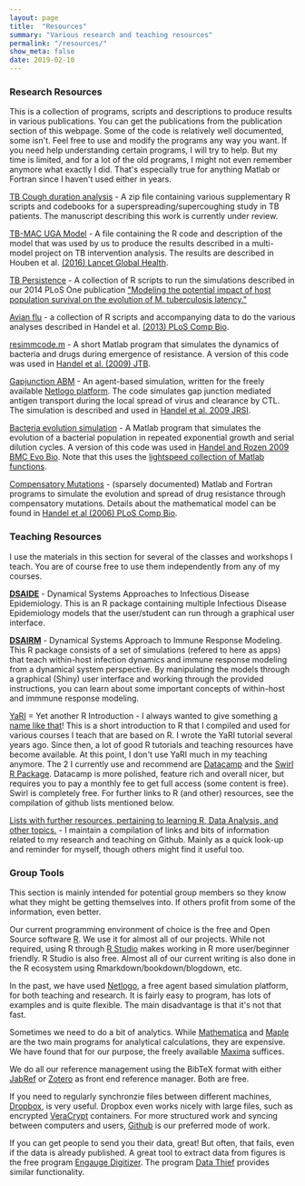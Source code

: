 ```yaml
---
layout: page
title:  "Resources"
summary: "Various research and teaching resources"
permalink: "/resources/"
show_meta: false
date: 2019-02-10
---
```


### Research Resources

This is a collection of programs, scripts and descriptions to produce results in various publications. You can get the publications from the publication section of this webpage. Some of the code is relatively well documented, some isn't. Feel free to use and modify the programs any way you want. If you need help understanding certain programs, I 
will try to help. But my time is limited, and for a lot of the old programs, I might not even remember anymore what 
exactly I did. That's especially true for anything Matlab or Fortran since I haven't used either in years.


[TB Cough duration analysis](/files/software/Supercougher_Supplements.zip) - A zip file containing various supplementary R scripts and codebooks for a superspreading/supercoughing study in TB patients. The manuscript describing this work is currently under review.


[TB-MAC UGA Model](/files/software/TB_MAC_UGA.zip) - A file containing the R code and description of the model that was used by us to produce the results described in a multi-model project on TB intervention analysis. 
The results are described in Houben et al. [(2016) Lancet Global Health](/files/publications/houben16lancetgh.pdf).


[TB Persistence](/files/software/TBpersistenceCode.zip) - A collection of R scripts to run the simulations described in our 2014 PLoS One publication ["Modeling the potential impact of host population survival on 
the evolution of M. tuberculosis latency."](/files/publications/zheng14plosone.pdf)

[Avian flu](/files/software/AIVstudy.zip) - a collection of R scripts and accompanying data to do the 
various analyses described in Handel et al. [(2013) PLoS Comp Bio](/files/publications/handel13ploscompbio.pdf).

[resimmcode.m](/files/software/resimmcode.zip) - A short Matlab program that simulates the dynamics 
of bacteria and drugs during emergence of resistance. A version of this code was used in 
[Handel et al. (2009) JTB](/files/publications/handel09jtb2.pdf).

[Gapjunction ABM](/files/software/gapjunction.zip) - An agent-based simulation, written for the freely available [Netlogo platform](http://ccl.northwestern.edu/netlogo/). The code simulates gap junction mediated antigen transport during the local spread of virus and clearance by CTL. The simulation is described and used in 
[Handel et al. 2009 JRSI](/files/publications/handel09jrsi.pdf).

[Bacteria evolution simulation](/files/software/populationmodel.zip) - A Matlab program that simulates the evolution of a bacterial population in repeated exponential growth and serial dilution cycles. A version of this code was used in [Handel and Rozen 2009 BMC Evo Bio](/files/publications/handel09bmcevolbio.pdf). Note that this uses the [lightspeed collection of Matlab functions](https://github.com/tminka/lightspeed).


[Compensatory Mutations](/files/software/compensatorymutation.zip) - (sparsely documented) Matlab and Fortran programs to simulate the evolution and spread of drug resistance through compensatory mutations. Details 
about the mathematical model can be found in 
[Handel et al (2006) PLoS Comp Bio](/files/publications/handel06ploscomp.pdf).


### Teaching Resources


I use the materials in this section for several of the classes and workshops I teach. You are of course free to use 
them independently from any of my courses.

[__DSAIDE__](https://ahgroup.github.io/DSAIDE/) - Dynamical Systems Approaches to Infectious Disease Epidemiology. This is an R package containing multiple Infectious Disease Epidemiology models that the user/student can run through a graphical user interface. 


[__DSAIRM__](https://ahgroup.github.io/DSAIRM/) - Dynamical Systems Approach to Immune Response Modeling. This R package consists of a set of simulations (refered to here as apps) that teach within-host infection dynamics and immune response modeling from a dynamical system perspective. By manipulating the models through a graphical (Shiny) user interface and working through the provided instructions, you can learn about some important concepts of within-host and immmune response modeling.


[YaRI](/files/software/yari.zip) = Yet another R Introduction - I always wanted to give something 
[a name like that](http://en.wikipedia.org/wiki/Yet_another)! This is a short introduction to R that I compiled and used for various courses I teach that are based on R. I wrote the YaRI tutorial several years ago. Since then, a lot of good R tutorials and teaching resources have become available. At this point, I don't use YaRI much in my teaching anymore. The 2 I currently use and recommend  are [Datacamp](https://www.datacamp.com) and the [Swirl R Package](http://swirlstats.com/). Datacamp is more polished, feature rich and overall nicer, but requires you to pay a monthly fee to get full access (some content is free). Swirl is completely free. For further links to R (and other) resources, see the compilation of github lists mentioned below.

[Lists with further resources, pertaining to learning R, Data Analysis, and other topics.](https://github.com/ahgroup/research-and-teaching-resource-lists) - I maintain a compilation of links and bits of information related to my research and teaching on Github. Mainly as a quick look-up and reminder for myself, though others might find it useful too.


### Group Tools


This section is mainly intended for potential group members so they know what they might be getting themselves into. If others profit from some of the information, even better.


Our current programming environment of choice is the free and Open Source software [R](https://www.r-project.org/). We use it for almost all of our projects. While not required, using R through [R Studio](https://www.rstudio.com/) makes working in R more user/beginner friendly. R Studio is also free. Almost all of our current writing is also done in the R ecosystem using Rmarkdown/bookdown/blogdown, etc.

In the past, we have used [Netlogo](http://ccl.northwestern.edu/netlogo/), a free agent based simulation platform, for both teaching and research. It is fairly easy to program, has lots of examples and is quite flexible. The main disadvantage is that it's not that fast.

Sometimes we need to do a bit of analytics. While [Mathematica](http://www.wolfram.com/products/mathematica/index.html) and [Maple](http://www.maplesoft.com/) are the two main programs for analytical calculations, they are expensive. We have found that for our purpose, the freely available [Maxima](http://maxima.sourceforge.net/) suffices.

We do all our reference management using the BibTeX format with either [JabRef](http://jabref.sourceforge.net/) or [Zotero](http://www.zotero.org/) as front end reference manager. Both are free.


If you need to regularly synchronzie files between different machines, [Dropbox](https://www.dropbox.com/), is very useful. Dropbox even works nicely with large files, such as encrypted [VeraCrypt](https://www.veracrypt.fr/) containers. For more structured work and syncing between computers and users, [Github](https://github.com) is our preferred mode of work.

If you can get people to send you their data, great! But often, that fails, even if the data is already published. A great tool to extract data from figures is the free program [Engauge Digitizer](http://digitizer.sourceforge.net/). The program [Data Thief](http://www.datathief.org/) provides similar functionality.
